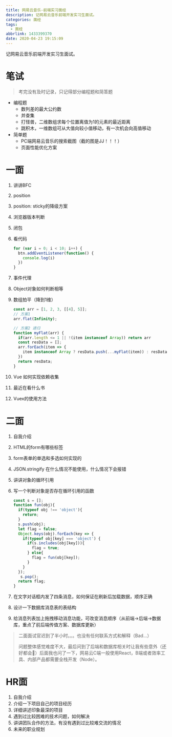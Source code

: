 ```yaml
---
title: 网易云音乐-前端实习面经
description: 记网易云音乐前端开发实习生面试。
categories: 面经
tags:
  - 面经
abbrlink: 1433399370
date: 2020-04-23 19:15:09
---
```


记网易云音乐前端开发实习生面试。

# 笔试

> 考完没有及时记录，只记得部分编程题和简答题

* 编程题
  * 数列差的最大公约数
  * 并查集
  * 打怪兽，二维数组求每个位置离值为1的元素的最近距离
  * 跳积木，一维数组可从大值向较小值移动，有一次机会向高值移动
* 简单题
  * PC端网易云音乐的搜索截图（截的图是JJ！！！）
  * 页面性能优化方案

# 一面

1. 讲讲BFC

2. position

3. position: sticky的降级方案

4. 浏览器版本判断

5. 闭包

6. 看代码

   ```javascript
   for (var i = 0; i < 10; i++) {
     btn.addEventListener(function() {
       console.log(i)
     })
   }
   ```

7. 事件代理

8. Object对象如何判断相等

9. 数组拍平（降到1维）

   ```javascript
   const arr = [1, 2, 3, [[4], 5]];
   // 方案1
   arr.flat(Infinity);
   
   // 方案2 递归
   function myFlat(arr) {
     if(arr.length <= 1 || !(item instanceof Array)) return arr
     const resData = [];
     arr.forEach(item => {
       item instanceof Array ? resData.push(...myFlat(item)) : resData.push(item);
     })
     return resData;
   }
   ```

10. Vue 如何实现依赖收集

11. 最近在看什么书

12. Vuex的使用方法

# 二面

1. 自我介绍

2. HTML的form有哪些标签

3. form表单的单选和多选如何实现的

4. JSON.stringify 在什么情况不能使用，什么情况下会报错

5. 讲讲对象的循环引用

6. 写一个判断对象是否存在循环引用的函数

   ```javascript
   const s = [];
   function fun(obj){
     if(typeof obj !== 'object'){
       return;
     }
     s.push(obj);
     let flag = false;
     Object.keys(obj).forEach(key => {
       if(typeof obj[key] === 'object') {
         if(s.includes(obj[key])){
           flag = true;
         } else{
           flag = fun(obj[key]);
         }
       }
     });
      s.pop();
     return flag;
   }
   ```

7. 在文字对话框内发了四条消息，如何保证在刷新后加载数据，顺序正确

8. 设计一下数据库消息表的表结构

9. 给消息列表加上拖拽移动消息功能，可改变消息顺序（从前端->后端->数据库，重点了前后端传值方案、数据库更新）

> 二面面试官迟到了半小时。。。也没有任何联系方式和解释（Bad...）
>
> 问题整体感觉难度不大，最后问到了后端和数据库相关时让我有些意外（还好都会🍕）后面我也问了一下，网易云C端一般使用React，B端或者效率工具、内部产品都需要全栈开发（Node）。

# HR面

1. 自我介绍
2. 介绍一下项目自己的项目经历
3. 详细讲述印象最深的项目
4. 遇到过比较困难的技术问题，如何解决
5. 讲讲团队合作的方法，有没有遇到过比较难交流的情况
6. 未来的职业规划